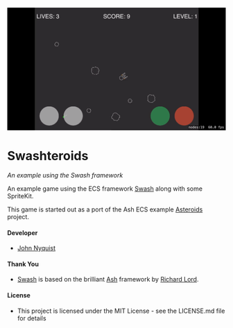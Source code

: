 ![Swashteroids](images/0001-0243.gif)

# Swashteroids
_An example using the Swash framework_

An example game using the ECS framework [Swash](https://github.com/johnrnyquist/Swash) along with some SpriteKit.

This game is started out as a port of the Ash ECS example [Asteroids](https://github.com/richardlord/Asteroids) project. 


#### Developer
- [John Nyquist](https://linkedin.com/in/nyquist)


#### Thank You
- [Swash](https://github.com/johnrnyquist/Swash) is based on the brilliant [Ash](https://github.com/richardlord/Ash) framework by [Richard Lord](https://richardlord.net). 


#### License
- This project is licensed under the MIT License - see the LICENSE.md file for details
